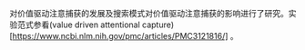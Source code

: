 对价值驱动注意捕获的发展及搜索模式对价值驱动注意捕获的影响进行了研究。实验范式参看(value driven attentional capture)[https://www.ncbi.nlm.nih.gov/pmc/articles/PMC3121816/] 。
